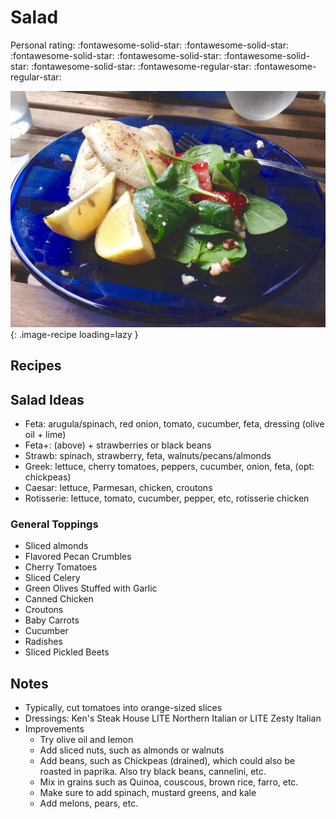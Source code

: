 # Salad

<!-- {cts} rating=3; (User can specify rating on scale of 1-5) -->

Personal rating: :fontawesome-solid-star: :fontawesome-solid-star: :fontawesome-solid-star: :fontawesome-solid-star: :fontawesome-solid-star: :fontawesome-solid-star: :fontawesome-regular-star: :fontawesome-regular-star:

<!-- {cte} -->

<!-- {cts} name_image=salad.jpg; (User can specify image name) -->

![salad.jpg](./salad.jpg){: .image-recipe loading=lazy }

<!-- {cte} -->

## Recipes

## Salad Ideas

- Feta: arugula/spinach, red onion, tomato, cucumber, feta, dressing (olive oil + lime)
- Feta+: (above) + strawberries or black beans
- Strawb: spinach, strawberry, feta, walnuts/pecans/almonds
- Greek: lettuce, cherry tomatoes, peppers, cucumber, onion, feta, (opt: chickpeas)
- Caesar: lettuce, Parmesan, chicken, croutons
- Rotisserie: lettuce, tomato, cucumber, pepper, etc, rotisserie chicken

### General Toppings

- Sliced almonds
- Flavored Pecan Crumbles
- Cherry Tomatoes
- Sliced Celery
- Green Olives Stuffed with Garlic
- Canned Chicken
- Croutons
- Baby Carrots
- Cucumber
- Radishes
- Sliced Pickled Beets

## Notes

- Typically, cut tomatoes into orange-sized slices
- Dressings: Ken's Steak House LITE Northern Italian or LITE Zesty Italian
- Improvements
    - Try olive oil and lemon
    - Add sliced nuts, such as almonds or walnuts
    - Add beans, such as Chickpeas (drained), which could also be roasted in paprika. Also try black beans, cannelini, etc.
    - Mix in grains such as Quinoa, couscous, brown rice, farro, etc.
    - Make sure to add spinach, mustard greens, and kale
    - Add melons, pears, etc.
